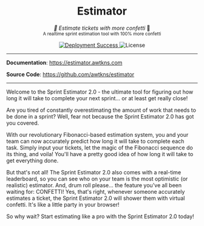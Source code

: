 <h1 align="center">
Estimator
</h1>
<p align="center">
  <em>🥳 Estimate tickets with more confetti</em> 🥳</br>
  <sub>A realtime sprint estimation tool with 100% more confetti</sub>
</p>
<p align="center">
 <a href="https://estimator.awtkns.com/" target="_blank">
  <img alt="Deployment Success" src="https://img.shields.io/github/deployments/awtkns/estimator/production?color=2334D058&label=Deployment" />
 </a>
 <img alt="License" src="https://img.shields.io/github/license/awtkns/estimator?color=%2334D058" />
</p>


---

**Documentation**: <a href="https://estimator.awtkns.com/" target="_blank">https://estimator.awtkns.com</a>

**Source Code**: <a href="https://github.com/awtkns/estimator" target="_blank">https://github.com/awtkns/estimator</a>

---

Welcome to the Sprint Estimator 2.0 - the ultimate tool for figuring out how long it will take to complete 
your next sprint... or at least get really close!

Are you tired of constantly overestimating the amount of work that needs to be done in a sprint? 
Well, fear not because the Sprint Estimator 2.0 has got you covered.

With our revolutionary Fibonacci-based estimation system, you and your team can now accurately predict 
how long it will take to complete each task. Simply input your tickets, let the magic of the Fibonacci sequence 
do its thing, and voila! You'll have a pretty good idea of how long it will take to get everything done.

But that's not all! The Sprint Estimator 2.0 also comes with a real-time leaderboard, 
so you can see who on your team is the most optimistic (or realistic) estimator. And, drum roll please... 
the feature you've all been waiting for: CONFETTI! Yes, that's right, whenever someone accurately 
estimates a ticket, the Sprint Estimator 2.0 will shower them with virtual confetti. 
It's like a little party in your browser!

So why wait? Start estimating like a pro with the Sprint Estimator 2.0 today!

